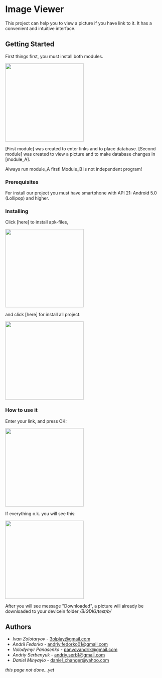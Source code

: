 # Image Viewer

This project can help you to view a picture if you have link to it. It has a convenient and intuitive interface. 

## Getting Started

First things first, you must install both modules.

<img src="http://i.imgur.com/two_modules" width="250" />


[First module] was created to enter links and to place database.
[Second module] was created to view a picture and to make database changes in [module_A].

Always run module_A first! Module_B is not independent program!

### Prerequisites

For install our project you must have smartphone with API 21: Android 5.0 (Lollipop) and higher.

### Installing

Click [here] to install apk-files,

<img src="скрін з репозиторієм де вони лежать" width="250" />


and click [here] for install all project.

<img src="скрін з репозиторієм 2" width="250" />

### How to use it

Enter your link, and press OK:

<img src="module_A_test" width="250" />


If everything o.k. you will see this:

<img src="module_B" width="250" />

After you will see message "Downloaded", a picture will already be downloaded to your devicein folder */BIGDIG/test/b/*


## Authors

* *Ivan Zolotaryov* - 3olplay@gmail.com
* *Andrii Fedorko* - andriy.fedorko01@gmail.com
* *Volodymyr Panasenko* - panvovandrik@gmail.com
* *Andriy Serbenyuk* - andriy.serb1@gmail.com
* *Daniel Minyaylo* - daniel_changer@yahoo.com

*this page not done...yet*
